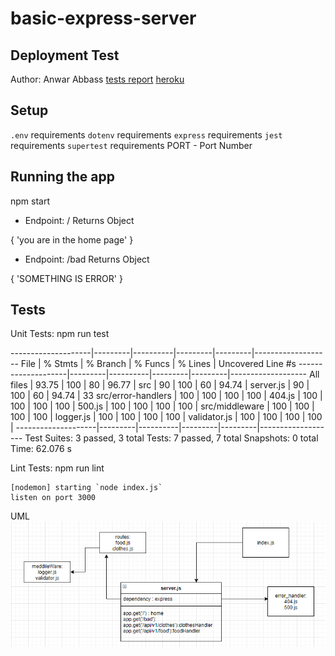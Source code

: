 # basic-express-server

## Deployment Test
Author: Anwar Abbass
[tests report](https://github.com/AnwarAbbass/basic-express-server/runs/2666346227?check_suite_focus=true)
[heroku](https://anwarabbass-server-deploy-dev.herokuapp.com/)
## Setup
`.env` requirements
`dotenv`  requirements
`express`  requirements
`jest`  requirements
`supertest`  requirements
PORT - Port Number

## Running the app
npm start
- Endpoint: / 
Returns Object

{
  'you are in the home page'
}

- Endpoint: /bad
Returns Object

{
  'SOMETHING IS ERROR'
}


## Tests
Unit Tests: npm run test

--------------------|---------|----------|---------|---------|-------------------
File                | % Stmts | % Branch | % Funcs | % Lines | Uncovered Line #s
--------------------|---------|----------|---------|---------|-------------------
All files           |   93.75 |      100 |      80 |   96.77 |
 src                |      90 |      100 |      60 |   94.74 |
  server.js         |      90 |      100 |      60 |   94.74 | 33
 src/error-handlers |     100 |      100 |     100 |     100 |
  404.js            |     100 |      100 |     100 |     100 |
  500.js            |     100 |      100 |     100 |     100 |
 src/middleware     |     100 |      100 |     100 |     100 |
  logger.js         |     100 |      100 |     100 |     100 |
  validator.js      |     100 |      100 |     100 |     100 |
--------------------|---------|----------|---------|---------|-------------------
Test Suites: 3 passed, 3 total
Tests:       7 passed, 7 total
Snapshots:   0 total
Time:        62.076 s

Lint Tests: npm run lint
```
[nodemon] starting `node index.js`
listen on port 3000
```

UML
![uml](./img/uml.png)
